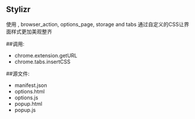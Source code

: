 ﻿Stylizr
------------
使用 , browser_action, options_page, storage and tabs
通过自定义的CSS让界面样式更加美观整齐

##调用:
 - chrome.extension.getURL
 - chrome.tabs.insertCSS

##源文件:
 - manifest.json
 - options.html
 - options.js
 - popup.html
 - popup.js